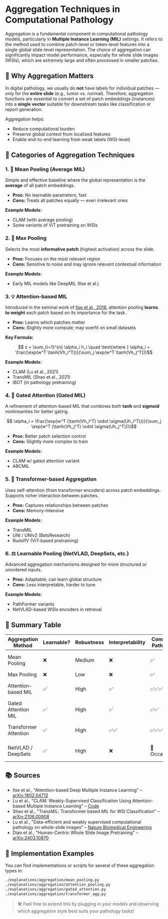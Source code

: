# Aggregation Techniques in Computational Pathology

Aggregation is a fundamental component in computational pathology models, particularly in **Multiple Instance Learning (MIL)** settings. It refers to the method used to combine patch-level or token-level features into a single global slide-level representation. The choice of aggregation can significantly impact model performance, especially for whole slide images (WSIs), which are extremely large and often processed in smaller patches.

## 📌 Why Aggregation Matters

In digital pathology, we usually do **not** have labels for individual patches — only for the **entire slide** (e.g., tumor vs. normal). Therefore, aggregation functions are essential to convert a set of patch embeddings (instances) into a **single vector** suitable for downstream tasks like classification or report generation.

Aggregation helps:
- Reduce computational burden
- Preserve global context from localized features
- Enable end-to-end learning from weak labels (WSI-level)

## 🧠 Categories of Aggregation Techniques

### 1. 🔘 **Mean Pooling (Average MIL)**
Simple and effective baseline where the global representation is the **average** of all patch embeddings.

- **Pros:** No learnable parameters, fast
- **Cons:** Treats all patches equally — even irrelevant ones

**Example Models:**
- CLAM (with average pooling)
- Some variants of ViT pretraining on WSIs

### 2. 🔺 **Max Pooling**
Selects the most **informative patch** (highest activation) across the slide.

- **Pros:** Focuses on the most relevant region
- **Cons:** Sensitive to noise and may ignore relevant contextual information

**Example Models:**
- Early MIL models like DeepMIL (Ilse et al.)

### 3. 💡 **Attention-based MIL**
Introduced in the seminal work of [Ilse et al., 2018](https://arxiv.org/abs/1802.04712), attention pooling **learns to weight** each patch based on its importance for the task.

- **Pros:** Learns which patches matter
- **Cons:** Slightly more compute; may overfit on small datasets

**Key Formula:**
```math
 z = \sum_{i=1}^{n} \alpha_i h_i \quad \text{where } \alpha_i = \frac{\exp(w^T \tanh(Vh_i^T))}{\sum_j \exp(w^T \tanh(Vh_j^T))}
```

**Example Models:**
- CLAM (Lu et al., 2021)
- TransMIL (Shao et al., 2021)
- iBOT (in pathology pretraining)


### 4. 🧠 **Gated Attention (Gated MIL)**
A refinement of attention-based MIL that combines both **tanh** and **sigmoid** nonlinearities for better gating.

```math
 \alpha_i = \frac{\exp(w^T (\tanh(Vh_i^T) \odot \sigma(Uh_i^T)))}{\sum_j \exp(w^T (\tanh(Vh_j^T) \odot \sigma(Uh_j^T)))}
 ```

- **Pros:** Better patch selection control
- **Cons:** Slightly more complex to train

**Example Models:**
- CLAM w/ gated attention variant
- ABCMIL


### 5. 🧭 **Transformer-based Aggregation**
Uses self-attention (from transformer encoders) across patch embeddings. Supports richer interaction between patches.

- **Pros:** Captures relationships between patches
- **Cons:** Memory-intensive

**Example Models:**
- TransMIL
- UNI / UNIv2 (BatsResearch)
- RudolfV (ViT-based pretraining)


### 6. ⚖️ **Learnable Pooling (NetVLAD, DeepSets, etc.)**
Advanced aggregation mechanisms designed for more structured or unordered inputs.

- **Pros:** Adaptable; can learn global structure
- **Cons:** Less interpretable, harder to tune

**Example Models:**
- PathFormer variants
- NetVLAD-based WSIs encoders in retrieval


## 🧪 Summary Table

| Aggregation Method     | Learnable? | Robustness | Interpretability | Common in Pathology? | Example Models                |
|------------------------|------------|------------|------------------|----------------------|-------------------------------|
| Mean Pooling           | ❌         | Medium     | ❌               | ✅                   | CLAM (baseline), ViT          |
| Max Pooling            | ❌         | Low        | ❌               | ✅                   | DeepMIL                       |
| Attention-based MIL    | ✅         | High       | ✅               | ✅✅✅                | CLAM, iBOT, TransMIL          |
| Gated Attention MIL    | ✅         | High       | ✅               | ✅✅                 | CLAM (variant), ABCMIL        |
| Transformer Attention  | ✅         | High       | ✅✅              | ✅✅✅                | TransMIL, RudolfV, UNI        |
| NetVLAD / DeepSets     | ✅         | High       | ❌               | 🔁 Occasionally      | PathFormer, retrieval models  |

## 📚 Sources

- Ilse et al., "Attention-based Deep Multiple Instance Learning" – [arXiv:1802.04712](https://arxiv.org/abs/1802.04712)
- Lu et al., "CLAM: Weakly-Supervised Classification Using Attention-based Multiple Instance Learning" – [Code](https://github.com/mahmoodlab/CLAM)
- Shao et al., "TransMIL: Transformer based MIL for WSI Classification" – [arXiv:2106.00908](https://arxiv.org/abs/2106.00908)
- Lu et al., "Data-efficient and weakly supervised computational pathology on whole-slide images" – [Nature Biomedical Engineering](https://www.nature.com/articles/s41551-021-00814-0)
- Diao et al., "Human-Centric Whole Slide Image Pretraining" – [arXiv:2403.10870](https://arxiv.org/abs/2403.10870)

## 🧠 Implementation Examples

You can find implementations or scripts for several of these aggregation types in:
``` bash
./explanations/aggregation/mean_pooling.py
./explanations/aggregation/attention_pooling.py
./explanations/aggregation/gated_attention.py
./explanations/aggregation/transformer_agg.py
```

> 🛠️ Feel free to extend this by plugging in your models and observing which aggregation style best suits your pathology tasks!
